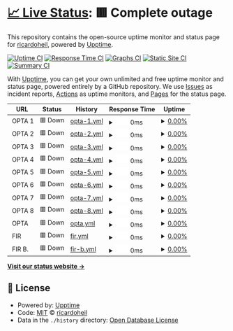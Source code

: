 # [📈 Live Status](https://ricardoheil.github.io/test-uptime): <!--live status--> **🟥 Complete outage**

This repository contains the open-source uptime monitor and status page for [ricardoheil](https://ricardoheil.github.io/test-uptime), powered by [Upptime](https://github.com/upptime/upptime).

[![Uptime CI](https://github.com/ricardoheil/test-uptime/workflows/Uptime%20CI/badge.svg)](https://github.com/ricardoheil/test-uptime/actions?query=workflow%3A%22Uptime+CI%22)
[![Response Time CI](https://github.com/ricardoheil/test-uptime/workflows/Response%20Time%20CI/badge.svg)](https://github.com/ricardoheil/test-uptime/actions?query=workflow%3A%22Response+Time+CI%22)
[![Graphs CI](https://github.com/ricardoheil/test-uptime/workflows/Graphs%20CI/badge.svg)](https://github.com/ricardoheil/test-uptime/actions?query=workflow%3A%22Graphs+CI%22)
[![Static Site CI](https://github.com/ricardoheil/test-uptime/workflows/Static%20Site%20CI/badge.svg)](https://github.com/ricardoheil/test-uptime/actions?query=workflow%3A%22Static+Site+CI%22)
[![Summary CI](https://github.com/ricardoheil/test-uptime/workflows/Summary%20CI/badge.svg)](https://github.com/ricardoheil/test-uptime/actions?query=workflow%3A%22Summary+CI%22)

With [Upptime](https://upptime.js.org), you can get your own unlimited and free uptime monitor and status page, powered entirely by a GitHub repository. We use [Issues](https://github.com/ricardoheil/test-uptime/issues) as incident reports, [Actions](https://github.com/ricardoheil/test-uptime/actions) as uptime monitors, and [Pages](https://ricardoheil.github.io/test-uptime) for the status page.

<!--start: status pages-->
<!-- This summary is generated by Upptime (https://github.com/upptime/upptime) -->
<!-- Do not edit this manually, your changes will be overwritten -->
<!-- prettier-ignore -->
| URL | Status | History | Response Time | Uptime |
| --- | ------ | ------- | ------------- | ------ |
| <img alt="" src="https://icons.duckduckgo.com/ip3/null.ico" height="13"> OPTA 1 | 🟥 Down | [opta-1.yml](https://github.com/ricardoheil/test-uptime/commits/HEAD/history/opta-1.yml) | <details><summary><img alt="Response time graph" src="./graphs/opta-1/response-time-week.png" height="20"> 0ms</summary><br><a href="https://ricardoheil.github.io/test-uptime/history/opta-1"><img alt="Response time 371" src="https://img.shields.io/endpoint?url=https%3A%2F%2Fraw.githubusercontent.com%2Fricardoheil%2Ftest-uptime%2FHEAD%2Fapi%2Fopta-1%2Fresponse-time.json"></a><br><a href="https://ricardoheil.github.io/test-uptime/history/opta-1"><img alt="24-hour response time 0" src="https://img.shields.io/endpoint?url=https%3A%2F%2Fraw.githubusercontent.com%2Fricardoheil%2Ftest-uptime%2FHEAD%2Fapi%2Fopta-1%2Fresponse-time-day.json"></a><br><a href="https://ricardoheil.github.io/test-uptime/history/opta-1"><img alt="7-day response time 0" src="https://img.shields.io/endpoint?url=https%3A%2F%2Fraw.githubusercontent.com%2Fricardoheil%2Ftest-uptime%2FHEAD%2Fapi%2Fopta-1%2Fresponse-time-week.json"></a><br><a href="https://ricardoheil.github.io/test-uptime/history/opta-1"><img alt="30-day response time 0" src="https://img.shields.io/endpoint?url=https%3A%2F%2Fraw.githubusercontent.com%2Fricardoheil%2Ftest-uptime%2FHEAD%2Fapi%2Fopta-1%2Fresponse-time-month.json"></a><br><a href="https://ricardoheil.github.io/test-uptime/history/opta-1"><img alt="1-year response time 404" src="https://img.shields.io/endpoint?url=https%3A%2F%2Fraw.githubusercontent.com%2Fricardoheil%2Ftest-uptime%2FHEAD%2Fapi%2Fopta-1%2Fresponse-time-year.json"></a></details> | <details><summary><a href="https://ricardoheil.github.io/test-uptime/history/opta-1">0.00%</a></summary><a href="https://ricardoheil.github.io/test-uptime/history/opta-1"><img alt="All-time uptime 0.00%" src="https://img.shields.io/endpoint?url=https%3A%2F%2Fraw.githubusercontent.com%2Fricardoheil%2Ftest-uptime%2FHEAD%2Fapi%2Fopta-1%2Fuptime.json"></a><br><a href="https://ricardoheil.github.io/test-uptime/history/opta-1"><img alt="24-hour uptime 0.00%" src="https://img.shields.io/endpoint?url=https%3A%2F%2Fraw.githubusercontent.com%2Fricardoheil%2Ftest-uptime%2FHEAD%2Fapi%2Fopta-1%2Fuptime-day.json"></a><br><a href="https://ricardoheil.github.io/test-uptime/history/opta-1"><img alt="7-day uptime 0.00%" src="https://img.shields.io/endpoint?url=https%3A%2F%2Fraw.githubusercontent.com%2Fricardoheil%2Ftest-uptime%2FHEAD%2Fapi%2Fopta-1%2Fuptime-week.json"></a><br><a href="https://ricardoheil.github.io/test-uptime/history/opta-1"><img alt="30-day uptime 1.38%" src="https://img.shields.io/endpoint?url=https%3A%2F%2Fraw.githubusercontent.com%2Fricardoheil%2Ftest-uptime%2FHEAD%2Fapi%2Fopta-1%2Fuptime-month.json"></a><br><a href="https://ricardoheil.github.io/test-uptime/history/opta-1"><img alt="1-year uptime 0.00%" src="https://img.shields.io/endpoint?url=https%3A%2F%2Fraw.githubusercontent.com%2Fricardoheil%2Ftest-uptime%2FHEAD%2Fapi%2Fopta-1%2Fuptime-year.json"></a></details>
| <img alt="" src="https://icons.duckduckgo.com/ip3/null.ico" height="13"> OPTA 2 | 🟥 Down | [opta-2.yml](https://github.com/ricardoheil/test-uptime/commits/HEAD/history/opta-2.yml) | <details><summary><img alt="Response time graph" src="./graphs/opta-2/response-time-week.png" height="20"> 0ms</summary><br><a href="https://ricardoheil.github.io/test-uptime/history/opta-2"><img alt="Response time 228" src="https://img.shields.io/endpoint?url=https%3A%2F%2Fraw.githubusercontent.com%2Fricardoheil%2Ftest-uptime%2FHEAD%2Fapi%2Fopta-2%2Fresponse-time.json"></a><br><a href="https://ricardoheil.github.io/test-uptime/history/opta-2"><img alt="24-hour response time 0" src="https://img.shields.io/endpoint?url=https%3A%2F%2Fraw.githubusercontent.com%2Fricardoheil%2Ftest-uptime%2FHEAD%2Fapi%2Fopta-2%2Fresponse-time-day.json"></a><br><a href="https://ricardoheil.github.io/test-uptime/history/opta-2"><img alt="7-day response time 0" src="https://img.shields.io/endpoint?url=https%3A%2F%2Fraw.githubusercontent.com%2Fricardoheil%2Ftest-uptime%2FHEAD%2Fapi%2Fopta-2%2Fresponse-time-week.json"></a><br><a href="https://ricardoheil.github.io/test-uptime/history/opta-2"><img alt="30-day response time 0" src="https://img.shields.io/endpoint?url=https%3A%2F%2Fraw.githubusercontent.com%2Fricardoheil%2Ftest-uptime%2FHEAD%2Fapi%2Fopta-2%2Fresponse-time-month.json"></a><br><a href="https://ricardoheil.github.io/test-uptime/history/opta-2"><img alt="1-year response time 261" src="https://img.shields.io/endpoint?url=https%3A%2F%2Fraw.githubusercontent.com%2Fricardoheil%2Ftest-uptime%2FHEAD%2Fapi%2Fopta-2%2Fresponse-time-year.json"></a></details> | <details><summary><a href="https://ricardoheil.github.io/test-uptime/history/opta-2">0.00%</a></summary><a href="https://ricardoheil.github.io/test-uptime/history/opta-2"><img alt="All-time uptime 0.00%" src="https://img.shields.io/endpoint?url=https%3A%2F%2Fraw.githubusercontent.com%2Fricardoheil%2Ftest-uptime%2FHEAD%2Fapi%2Fopta-2%2Fuptime.json"></a><br><a href="https://ricardoheil.github.io/test-uptime/history/opta-2"><img alt="24-hour uptime 0.00%" src="https://img.shields.io/endpoint?url=https%3A%2F%2Fraw.githubusercontent.com%2Fricardoheil%2Ftest-uptime%2FHEAD%2Fapi%2Fopta-2%2Fuptime-day.json"></a><br><a href="https://ricardoheil.github.io/test-uptime/history/opta-2"><img alt="7-day uptime 0.00%" src="https://img.shields.io/endpoint?url=https%3A%2F%2Fraw.githubusercontent.com%2Fricardoheil%2Ftest-uptime%2FHEAD%2Fapi%2Fopta-2%2Fuptime-week.json"></a><br><a href="https://ricardoheil.github.io/test-uptime/history/opta-2"><img alt="30-day uptime 1.38%" src="https://img.shields.io/endpoint?url=https%3A%2F%2Fraw.githubusercontent.com%2Fricardoheil%2Ftest-uptime%2FHEAD%2Fapi%2Fopta-2%2Fuptime-month.json"></a><br><a href="https://ricardoheil.github.io/test-uptime/history/opta-2"><img alt="1-year uptime 0.00%" src="https://img.shields.io/endpoint?url=https%3A%2F%2Fraw.githubusercontent.com%2Fricardoheil%2Ftest-uptime%2FHEAD%2Fapi%2Fopta-2%2Fuptime-year.json"></a></details>
| <img alt="" src="https://icons.duckduckgo.com/ip3/null.ico" height="13"> OPTA 3 | 🟥 Down | [opta-3.yml](https://github.com/ricardoheil/test-uptime/commits/HEAD/history/opta-3.yml) | <details><summary><img alt="Response time graph" src="./graphs/opta-3/response-time-week.png" height="20"> 0ms</summary><br><a href="https://ricardoheil.github.io/test-uptime/history/opta-3"><img alt="Response time 73" src="https://img.shields.io/endpoint?url=https%3A%2F%2Fraw.githubusercontent.com%2Fricardoheil%2Ftest-uptime%2FHEAD%2Fapi%2Fopta-3%2Fresponse-time.json"></a><br><a href="https://ricardoheil.github.io/test-uptime/history/opta-3"><img alt="24-hour response time 0" src="https://img.shields.io/endpoint?url=https%3A%2F%2Fraw.githubusercontent.com%2Fricardoheil%2Ftest-uptime%2FHEAD%2Fapi%2Fopta-3%2Fresponse-time-day.json"></a><br><a href="https://ricardoheil.github.io/test-uptime/history/opta-3"><img alt="7-day response time 0" src="https://img.shields.io/endpoint?url=https%3A%2F%2Fraw.githubusercontent.com%2Fricardoheil%2Ftest-uptime%2FHEAD%2Fapi%2Fopta-3%2Fresponse-time-week.json"></a><br><a href="https://ricardoheil.github.io/test-uptime/history/opta-3"><img alt="30-day response time 0" src="https://img.shields.io/endpoint?url=https%3A%2F%2Fraw.githubusercontent.com%2Fricardoheil%2Ftest-uptime%2FHEAD%2Fapi%2Fopta-3%2Fresponse-time-month.json"></a><br><a href="https://ricardoheil.github.io/test-uptime/history/opta-3"><img alt="1-year response time 67" src="https://img.shields.io/endpoint?url=https%3A%2F%2Fraw.githubusercontent.com%2Fricardoheil%2Ftest-uptime%2FHEAD%2Fapi%2Fopta-3%2Fresponse-time-year.json"></a></details> | <details><summary><a href="https://ricardoheil.github.io/test-uptime/history/opta-3">0.00%</a></summary><a href="https://ricardoheil.github.io/test-uptime/history/opta-3"><img alt="All-time uptime 0.00%" src="https://img.shields.io/endpoint?url=https%3A%2F%2Fraw.githubusercontent.com%2Fricardoheil%2Ftest-uptime%2FHEAD%2Fapi%2Fopta-3%2Fuptime.json"></a><br><a href="https://ricardoheil.github.io/test-uptime/history/opta-3"><img alt="24-hour uptime 0.00%" src="https://img.shields.io/endpoint?url=https%3A%2F%2Fraw.githubusercontent.com%2Fricardoheil%2Ftest-uptime%2FHEAD%2Fapi%2Fopta-3%2Fuptime-day.json"></a><br><a href="https://ricardoheil.github.io/test-uptime/history/opta-3"><img alt="7-day uptime 0.00%" src="https://img.shields.io/endpoint?url=https%3A%2F%2Fraw.githubusercontent.com%2Fricardoheil%2Ftest-uptime%2FHEAD%2Fapi%2Fopta-3%2Fuptime-week.json"></a><br><a href="https://ricardoheil.github.io/test-uptime/history/opta-3"><img alt="30-day uptime 1.38%" src="https://img.shields.io/endpoint?url=https%3A%2F%2Fraw.githubusercontent.com%2Fricardoheil%2Ftest-uptime%2FHEAD%2Fapi%2Fopta-3%2Fuptime-month.json"></a><br><a href="https://ricardoheil.github.io/test-uptime/history/opta-3"><img alt="1-year uptime 0.00%" src="https://img.shields.io/endpoint?url=https%3A%2F%2Fraw.githubusercontent.com%2Fricardoheil%2Ftest-uptime%2FHEAD%2Fapi%2Fopta-3%2Fuptime-year.json"></a></details>
| <img alt="" src="https://icons.duckduckgo.com/ip3/null.ico" height="13"> OPTA 4 | 🟥 Down | [opta-4.yml](https://github.com/ricardoheil/test-uptime/commits/HEAD/history/opta-4.yml) | <details><summary><img alt="Response time graph" src="./graphs/opta-4/response-time-week.png" height="20"> 0ms</summary><br><a href="https://ricardoheil.github.io/test-uptime/history/opta-4"><img alt="Response time 68" src="https://img.shields.io/endpoint?url=https%3A%2F%2Fraw.githubusercontent.com%2Fricardoheil%2Ftest-uptime%2FHEAD%2Fapi%2Fopta-4%2Fresponse-time.json"></a><br><a href="https://ricardoheil.github.io/test-uptime/history/opta-4"><img alt="24-hour response time 0" src="https://img.shields.io/endpoint?url=https%3A%2F%2Fraw.githubusercontent.com%2Fricardoheil%2Ftest-uptime%2FHEAD%2Fapi%2Fopta-4%2Fresponse-time-day.json"></a><br><a href="https://ricardoheil.github.io/test-uptime/history/opta-4"><img alt="7-day response time 0" src="https://img.shields.io/endpoint?url=https%3A%2F%2Fraw.githubusercontent.com%2Fricardoheil%2Ftest-uptime%2FHEAD%2Fapi%2Fopta-4%2Fresponse-time-week.json"></a><br><a href="https://ricardoheil.github.io/test-uptime/history/opta-4"><img alt="30-day response time 0" src="https://img.shields.io/endpoint?url=https%3A%2F%2Fraw.githubusercontent.com%2Fricardoheil%2Ftest-uptime%2FHEAD%2Fapi%2Fopta-4%2Fresponse-time-month.json"></a><br><a href="https://ricardoheil.github.io/test-uptime/history/opta-4"><img alt="1-year response time 66" src="https://img.shields.io/endpoint?url=https%3A%2F%2Fraw.githubusercontent.com%2Fricardoheil%2Ftest-uptime%2FHEAD%2Fapi%2Fopta-4%2Fresponse-time-year.json"></a></details> | <details><summary><a href="https://ricardoheil.github.io/test-uptime/history/opta-4">0.00%</a></summary><a href="https://ricardoheil.github.io/test-uptime/history/opta-4"><img alt="All-time uptime 0.00%" src="https://img.shields.io/endpoint?url=https%3A%2F%2Fraw.githubusercontent.com%2Fricardoheil%2Ftest-uptime%2FHEAD%2Fapi%2Fopta-4%2Fuptime.json"></a><br><a href="https://ricardoheil.github.io/test-uptime/history/opta-4"><img alt="24-hour uptime 0.00%" src="https://img.shields.io/endpoint?url=https%3A%2F%2Fraw.githubusercontent.com%2Fricardoheil%2Ftest-uptime%2FHEAD%2Fapi%2Fopta-4%2Fuptime-day.json"></a><br><a href="https://ricardoheil.github.io/test-uptime/history/opta-4"><img alt="7-day uptime 0.00%" src="https://img.shields.io/endpoint?url=https%3A%2F%2Fraw.githubusercontent.com%2Fricardoheil%2Ftest-uptime%2FHEAD%2Fapi%2Fopta-4%2Fuptime-week.json"></a><br><a href="https://ricardoheil.github.io/test-uptime/history/opta-4"><img alt="30-day uptime 1.38%" src="https://img.shields.io/endpoint?url=https%3A%2F%2Fraw.githubusercontent.com%2Fricardoheil%2Ftest-uptime%2FHEAD%2Fapi%2Fopta-4%2Fuptime-month.json"></a><br><a href="https://ricardoheil.github.io/test-uptime/history/opta-4"><img alt="1-year uptime 0.00%" src="https://img.shields.io/endpoint?url=https%3A%2F%2Fraw.githubusercontent.com%2Fricardoheil%2Ftest-uptime%2FHEAD%2Fapi%2Fopta-4%2Fuptime-year.json"></a></details>
| <img alt="" src="https://icons.duckduckgo.com/ip3/null.ico" height="13"> OPTA 5 | 🟥 Down | [opta-5.yml](https://github.com/ricardoheil/test-uptime/commits/HEAD/history/opta-5.yml) | <details><summary><img alt="Response time graph" src="./graphs/opta-5/response-time-week.png" height="20"> 0ms</summary><br><a href="https://ricardoheil.github.io/test-uptime/history/opta-5"><img alt="Response time 64" src="https://img.shields.io/endpoint?url=https%3A%2F%2Fraw.githubusercontent.com%2Fricardoheil%2Ftest-uptime%2FHEAD%2Fapi%2Fopta-5%2Fresponse-time.json"></a><br><a href="https://ricardoheil.github.io/test-uptime/history/opta-5"><img alt="24-hour response time 0" src="https://img.shields.io/endpoint?url=https%3A%2F%2Fraw.githubusercontent.com%2Fricardoheil%2Ftest-uptime%2FHEAD%2Fapi%2Fopta-5%2Fresponse-time-day.json"></a><br><a href="https://ricardoheil.github.io/test-uptime/history/opta-5"><img alt="7-day response time 0" src="https://img.shields.io/endpoint?url=https%3A%2F%2Fraw.githubusercontent.com%2Fricardoheil%2Ftest-uptime%2FHEAD%2Fapi%2Fopta-5%2Fresponse-time-week.json"></a><br><a href="https://ricardoheil.github.io/test-uptime/history/opta-5"><img alt="30-day response time 0" src="https://img.shields.io/endpoint?url=https%3A%2F%2Fraw.githubusercontent.com%2Fricardoheil%2Ftest-uptime%2FHEAD%2Fapi%2Fopta-5%2Fresponse-time-month.json"></a><br><a href="https://ricardoheil.github.io/test-uptime/history/opta-5"><img alt="1-year response time 62" src="https://img.shields.io/endpoint?url=https%3A%2F%2Fraw.githubusercontent.com%2Fricardoheil%2Ftest-uptime%2FHEAD%2Fapi%2Fopta-5%2Fresponse-time-year.json"></a></details> | <details><summary><a href="https://ricardoheil.github.io/test-uptime/history/opta-5">0.00%</a></summary><a href="https://ricardoheil.github.io/test-uptime/history/opta-5"><img alt="All-time uptime 0.00%" src="https://img.shields.io/endpoint?url=https%3A%2F%2Fraw.githubusercontent.com%2Fricardoheil%2Ftest-uptime%2FHEAD%2Fapi%2Fopta-5%2Fuptime.json"></a><br><a href="https://ricardoheil.github.io/test-uptime/history/opta-5"><img alt="24-hour uptime 0.00%" src="https://img.shields.io/endpoint?url=https%3A%2F%2Fraw.githubusercontent.com%2Fricardoheil%2Ftest-uptime%2FHEAD%2Fapi%2Fopta-5%2Fuptime-day.json"></a><br><a href="https://ricardoheil.github.io/test-uptime/history/opta-5"><img alt="7-day uptime 0.00%" src="https://img.shields.io/endpoint?url=https%3A%2F%2Fraw.githubusercontent.com%2Fricardoheil%2Ftest-uptime%2FHEAD%2Fapi%2Fopta-5%2Fuptime-week.json"></a><br><a href="https://ricardoheil.github.io/test-uptime/history/opta-5"><img alt="30-day uptime 1.38%" src="https://img.shields.io/endpoint?url=https%3A%2F%2Fraw.githubusercontent.com%2Fricardoheil%2Ftest-uptime%2FHEAD%2Fapi%2Fopta-5%2Fuptime-month.json"></a><br><a href="https://ricardoheil.github.io/test-uptime/history/opta-5"><img alt="1-year uptime 0.00%" src="https://img.shields.io/endpoint?url=https%3A%2F%2Fraw.githubusercontent.com%2Fricardoheil%2Ftest-uptime%2FHEAD%2Fapi%2Fopta-5%2Fuptime-year.json"></a></details>
| <img alt="" src="https://icons.duckduckgo.com/ip3/null.ico" height="13"> OPTA 6 | 🟥 Down | [opta-6.yml](https://github.com/ricardoheil/test-uptime/commits/HEAD/history/opta-6.yml) | <details><summary><img alt="Response time graph" src="./graphs/opta-6/response-time-week.png" height="20"> 0ms</summary><br><a href="https://ricardoheil.github.io/test-uptime/history/opta-6"><img alt="Response time 61" src="https://img.shields.io/endpoint?url=https%3A%2F%2Fraw.githubusercontent.com%2Fricardoheil%2Ftest-uptime%2FHEAD%2Fapi%2Fopta-6%2Fresponse-time.json"></a><br><a href="https://ricardoheil.github.io/test-uptime/history/opta-6"><img alt="24-hour response time 0" src="https://img.shields.io/endpoint?url=https%3A%2F%2Fraw.githubusercontent.com%2Fricardoheil%2Ftest-uptime%2FHEAD%2Fapi%2Fopta-6%2Fresponse-time-day.json"></a><br><a href="https://ricardoheil.github.io/test-uptime/history/opta-6"><img alt="7-day response time 0" src="https://img.shields.io/endpoint?url=https%3A%2F%2Fraw.githubusercontent.com%2Fricardoheil%2Ftest-uptime%2FHEAD%2Fapi%2Fopta-6%2Fresponse-time-week.json"></a><br><a href="https://ricardoheil.github.io/test-uptime/history/opta-6"><img alt="30-day response time 0" src="https://img.shields.io/endpoint?url=https%3A%2F%2Fraw.githubusercontent.com%2Fricardoheil%2Ftest-uptime%2FHEAD%2Fapi%2Fopta-6%2Fresponse-time-month.json"></a><br><a href="https://ricardoheil.github.io/test-uptime/history/opta-6"><img alt="1-year response time 60" src="https://img.shields.io/endpoint?url=https%3A%2F%2Fraw.githubusercontent.com%2Fricardoheil%2Ftest-uptime%2FHEAD%2Fapi%2Fopta-6%2Fresponse-time-year.json"></a></details> | <details><summary><a href="https://ricardoheil.github.io/test-uptime/history/opta-6">0.00%</a></summary><a href="https://ricardoheil.github.io/test-uptime/history/opta-6"><img alt="All-time uptime 0.00%" src="https://img.shields.io/endpoint?url=https%3A%2F%2Fraw.githubusercontent.com%2Fricardoheil%2Ftest-uptime%2FHEAD%2Fapi%2Fopta-6%2Fuptime.json"></a><br><a href="https://ricardoheil.github.io/test-uptime/history/opta-6"><img alt="24-hour uptime 0.00%" src="https://img.shields.io/endpoint?url=https%3A%2F%2Fraw.githubusercontent.com%2Fricardoheil%2Ftest-uptime%2FHEAD%2Fapi%2Fopta-6%2Fuptime-day.json"></a><br><a href="https://ricardoheil.github.io/test-uptime/history/opta-6"><img alt="7-day uptime 0.00%" src="https://img.shields.io/endpoint?url=https%3A%2F%2Fraw.githubusercontent.com%2Fricardoheil%2Ftest-uptime%2FHEAD%2Fapi%2Fopta-6%2Fuptime-week.json"></a><br><a href="https://ricardoheil.github.io/test-uptime/history/opta-6"><img alt="30-day uptime 1.38%" src="https://img.shields.io/endpoint?url=https%3A%2F%2Fraw.githubusercontent.com%2Fricardoheil%2Ftest-uptime%2FHEAD%2Fapi%2Fopta-6%2Fuptime-month.json"></a><br><a href="https://ricardoheil.github.io/test-uptime/history/opta-6"><img alt="1-year uptime 0.00%" src="https://img.shields.io/endpoint?url=https%3A%2F%2Fraw.githubusercontent.com%2Fricardoheil%2Ftest-uptime%2FHEAD%2Fapi%2Fopta-6%2Fuptime-year.json"></a></details>
| <img alt="" src="https://icons.duckduckgo.com/ip3/null.ico" height="13"> OPTA 7 | 🟥 Down | [opta-7.yml](https://github.com/ricardoheil/test-uptime/commits/HEAD/history/opta-7.yml) | <details><summary><img alt="Response time graph" src="./graphs/opta-7/response-time-week.png" height="20"> 0ms</summary><br><a href="https://ricardoheil.github.io/test-uptime/history/opta-7"><img alt="Response time 60" src="https://img.shields.io/endpoint?url=https%3A%2F%2Fraw.githubusercontent.com%2Fricardoheil%2Ftest-uptime%2FHEAD%2Fapi%2Fopta-7%2Fresponse-time.json"></a><br><a href="https://ricardoheil.github.io/test-uptime/history/opta-7"><img alt="24-hour response time 0" src="https://img.shields.io/endpoint?url=https%3A%2F%2Fraw.githubusercontent.com%2Fricardoheil%2Ftest-uptime%2FHEAD%2Fapi%2Fopta-7%2Fresponse-time-day.json"></a><br><a href="https://ricardoheil.github.io/test-uptime/history/opta-7"><img alt="7-day response time 0" src="https://img.shields.io/endpoint?url=https%3A%2F%2Fraw.githubusercontent.com%2Fricardoheil%2Ftest-uptime%2FHEAD%2Fapi%2Fopta-7%2Fresponse-time-week.json"></a><br><a href="https://ricardoheil.github.io/test-uptime/history/opta-7"><img alt="30-day response time 0" src="https://img.shields.io/endpoint?url=https%3A%2F%2Fraw.githubusercontent.com%2Fricardoheil%2Ftest-uptime%2FHEAD%2Fapi%2Fopta-7%2Fresponse-time-month.json"></a><br><a href="https://ricardoheil.github.io/test-uptime/history/opta-7"><img alt="1-year response time 60" src="https://img.shields.io/endpoint?url=https%3A%2F%2Fraw.githubusercontent.com%2Fricardoheil%2Ftest-uptime%2FHEAD%2Fapi%2Fopta-7%2Fresponse-time-year.json"></a></details> | <details><summary><a href="https://ricardoheil.github.io/test-uptime/history/opta-7">0.00%</a></summary><a href="https://ricardoheil.github.io/test-uptime/history/opta-7"><img alt="All-time uptime 0.00%" src="https://img.shields.io/endpoint?url=https%3A%2F%2Fraw.githubusercontent.com%2Fricardoheil%2Ftest-uptime%2FHEAD%2Fapi%2Fopta-7%2Fuptime.json"></a><br><a href="https://ricardoheil.github.io/test-uptime/history/opta-7"><img alt="24-hour uptime 0.00%" src="https://img.shields.io/endpoint?url=https%3A%2F%2Fraw.githubusercontent.com%2Fricardoheil%2Ftest-uptime%2FHEAD%2Fapi%2Fopta-7%2Fuptime-day.json"></a><br><a href="https://ricardoheil.github.io/test-uptime/history/opta-7"><img alt="7-day uptime 0.00%" src="https://img.shields.io/endpoint?url=https%3A%2F%2Fraw.githubusercontent.com%2Fricardoheil%2Ftest-uptime%2FHEAD%2Fapi%2Fopta-7%2Fuptime-week.json"></a><br><a href="https://ricardoheil.github.io/test-uptime/history/opta-7"><img alt="30-day uptime 1.38%" src="https://img.shields.io/endpoint?url=https%3A%2F%2Fraw.githubusercontent.com%2Fricardoheil%2Ftest-uptime%2FHEAD%2Fapi%2Fopta-7%2Fuptime-month.json"></a><br><a href="https://ricardoheil.github.io/test-uptime/history/opta-7"><img alt="1-year uptime 0.00%" src="https://img.shields.io/endpoint?url=https%3A%2F%2Fraw.githubusercontent.com%2Fricardoheil%2Ftest-uptime%2FHEAD%2Fapi%2Fopta-7%2Fuptime-year.json"></a></details>
| <img alt="" src="https://icons.duckduckgo.com/ip3/null.ico" height="13"> OPTA 8 | 🟥 Down | [opta-8.yml](https://github.com/ricardoheil/test-uptime/commits/HEAD/history/opta-8.yml) | <details><summary><img alt="Response time graph" src="./graphs/opta-8/response-time-week.png" height="20"> 0ms</summary><br><a href="https://ricardoheil.github.io/test-uptime/history/opta-8"><img alt="Response time 62" src="https://img.shields.io/endpoint?url=https%3A%2F%2Fraw.githubusercontent.com%2Fricardoheil%2Ftest-uptime%2FHEAD%2Fapi%2Fopta-8%2Fresponse-time.json"></a><br><a href="https://ricardoheil.github.io/test-uptime/history/opta-8"><img alt="24-hour response time 0" src="https://img.shields.io/endpoint?url=https%3A%2F%2Fraw.githubusercontent.com%2Fricardoheil%2Ftest-uptime%2FHEAD%2Fapi%2Fopta-8%2Fresponse-time-day.json"></a><br><a href="https://ricardoheil.github.io/test-uptime/history/opta-8"><img alt="7-day response time 0" src="https://img.shields.io/endpoint?url=https%3A%2F%2Fraw.githubusercontent.com%2Fricardoheil%2Ftest-uptime%2FHEAD%2Fapi%2Fopta-8%2Fresponse-time-week.json"></a><br><a href="https://ricardoheil.github.io/test-uptime/history/opta-8"><img alt="30-day response time 0" src="https://img.shields.io/endpoint?url=https%3A%2F%2Fraw.githubusercontent.com%2Fricardoheil%2Ftest-uptime%2FHEAD%2Fapi%2Fopta-8%2Fresponse-time-month.json"></a><br><a href="https://ricardoheil.github.io/test-uptime/history/opta-8"><img alt="1-year response time 61" src="https://img.shields.io/endpoint?url=https%3A%2F%2Fraw.githubusercontent.com%2Fricardoheil%2Ftest-uptime%2FHEAD%2Fapi%2Fopta-8%2Fresponse-time-year.json"></a></details> | <details><summary><a href="https://ricardoheil.github.io/test-uptime/history/opta-8">0.00%</a></summary><a href="https://ricardoheil.github.io/test-uptime/history/opta-8"><img alt="All-time uptime 0.00%" src="https://img.shields.io/endpoint?url=https%3A%2F%2Fraw.githubusercontent.com%2Fricardoheil%2Ftest-uptime%2FHEAD%2Fapi%2Fopta-8%2Fuptime.json"></a><br><a href="https://ricardoheil.github.io/test-uptime/history/opta-8"><img alt="24-hour uptime 0.00%" src="https://img.shields.io/endpoint?url=https%3A%2F%2Fraw.githubusercontent.com%2Fricardoheil%2Ftest-uptime%2FHEAD%2Fapi%2Fopta-8%2Fuptime-day.json"></a><br><a href="https://ricardoheil.github.io/test-uptime/history/opta-8"><img alt="7-day uptime 0.00%" src="https://img.shields.io/endpoint?url=https%3A%2F%2Fraw.githubusercontent.com%2Fricardoheil%2Ftest-uptime%2FHEAD%2Fapi%2Fopta-8%2Fuptime-week.json"></a><br><a href="https://ricardoheil.github.io/test-uptime/history/opta-8"><img alt="30-day uptime 1.38%" src="https://img.shields.io/endpoint?url=https%3A%2F%2Fraw.githubusercontent.com%2Fricardoheil%2Ftest-uptime%2FHEAD%2Fapi%2Fopta-8%2Fuptime-month.json"></a><br><a href="https://ricardoheil.github.io/test-uptime/history/opta-8"><img alt="1-year uptime 0.00%" src="https://img.shields.io/endpoint?url=https%3A%2F%2Fraw.githubusercontent.com%2Fricardoheil%2Ftest-uptime%2FHEAD%2Fapi%2Fopta-8%2Fuptime-year.json"></a></details>
| <img alt="" src="https://icons.duckduckgo.com/ip3/null.ico" height="13"> OPTA | 🟥 Down | [opta.yml](https://github.com/ricardoheil/test-uptime/commits/HEAD/history/opta.yml) | <details><summary><img alt="Response time graph" src="./graphs/opta/response-time-week.png" height="20"> 0ms</summary><br><a href="https://ricardoheil.github.io/test-uptime/history/opta"><img alt="Response time 49" src="https://img.shields.io/endpoint?url=https%3A%2F%2Fraw.githubusercontent.com%2Fricardoheil%2Ftest-uptime%2FHEAD%2Fapi%2Fopta%2Fresponse-time.json"></a><br><a href="https://ricardoheil.github.io/test-uptime/history/opta"><img alt="24-hour response time 0" src="https://img.shields.io/endpoint?url=https%3A%2F%2Fraw.githubusercontent.com%2Fricardoheil%2Ftest-uptime%2FHEAD%2Fapi%2Fopta%2Fresponse-time-day.json"></a><br><a href="https://ricardoheil.github.io/test-uptime/history/opta"><img alt="7-day response time 0" src="https://img.shields.io/endpoint?url=https%3A%2F%2Fraw.githubusercontent.com%2Fricardoheil%2Ftest-uptime%2FHEAD%2Fapi%2Fopta%2Fresponse-time-week.json"></a><br><a href="https://ricardoheil.github.io/test-uptime/history/opta"><img alt="30-day response time 0" src="https://img.shields.io/endpoint?url=https%3A%2F%2Fraw.githubusercontent.com%2Fricardoheil%2Ftest-uptime%2FHEAD%2Fapi%2Fopta%2Fresponse-time-month.json"></a><br><a href="https://ricardoheil.github.io/test-uptime/history/opta"><img alt="1-year response time 47" src="https://img.shields.io/endpoint?url=https%3A%2F%2Fraw.githubusercontent.com%2Fricardoheil%2Ftest-uptime%2FHEAD%2Fapi%2Fopta%2Fresponse-time-year.json"></a></details> | <details><summary><a href="https://ricardoheil.github.io/test-uptime/history/opta">0.00%</a></summary><a href="https://ricardoheil.github.io/test-uptime/history/opta"><img alt="All-time uptime 26.83%" src="https://img.shields.io/endpoint?url=https%3A%2F%2Fraw.githubusercontent.com%2Fricardoheil%2Ftest-uptime%2FHEAD%2Fapi%2Fopta%2Fuptime.json"></a><br><a href="https://ricardoheil.github.io/test-uptime/history/opta"><img alt="24-hour uptime 0.00%" src="https://img.shields.io/endpoint?url=https%3A%2F%2Fraw.githubusercontent.com%2Fricardoheil%2Ftest-uptime%2FHEAD%2Fapi%2Fopta%2Fuptime-day.json"></a><br><a href="https://ricardoheil.github.io/test-uptime/history/opta"><img alt="7-day uptime 0.00%" src="https://img.shields.io/endpoint?url=https%3A%2F%2Fraw.githubusercontent.com%2Fricardoheil%2Ftest-uptime%2FHEAD%2Fapi%2Fopta%2Fuptime-week.json"></a><br><a href="https://ricardoheil.github.io/test-uptime/history/opta"><img alt="30-day uptime 1.38%" src="https://img.shields.io/endpoint?url=https%3A%2F%2Fraw.githubusercontent.com%2Fricardoheil%2Ftest-uptime%2FHEAD%2Fapi%2Fopta%2Fuptime-month.json"></a><br><a href="https://ricardoheil.github.io/test-uptime/history/opta"><img alt="1-year uptime 0.49%" src="https://img.shields.io/endpoint?url=https%3A%2F%2Fraw.githubusercontent.com%2Fricardoheil%2Ftest-uptime%2FHEAD%2Fapi%2Fopta%2Fuptime-year.json"></a></details>
| <img alt="" src="https://icons.duckduckgo.com/ip3/null.ico" height="13"> FIR | 🟥 Down | [fir.yml](https://github.com/ricardoheil/test-uptime/commits/HEAD/history/fir.yml) | <details><summary><img alt="Response time graph" src="./graphs/fir/response-time-week.png" height="20"> 0ms</summary><br><a href="https://ricardoheil.github.io/test-uptime/history/fir"><img alt="Response time 289" src="https://img.shields.io/endpoint?url=https%3A%2F%2Fraw.githubusercontent.com%2Fricardoheil%2Ftest-uptime%2FHEAD%2Fapi%2Ffir%2Fresponse-time.json"></a><br><a href="https://ricardoheil.github.io/test-uptime/history/fir"><img alt="24-hour response time 0" src="https://img.shields.io/endpoint?url=https%3A%2F%2Fraw.githubusercontent.com%2Fricardoheil%2Ftest-uptime%2FHEAD%2Fapi%2Ffir%2Fresponse-time-day.json"></a><br><a href="https://ricardoheil.github.io/test-uptime/history/fir"><img alt="7-day response time 0" src="https://img.shields.io/endpoint?url=https%3A%2F%2Fraw.githubusercontent.com%2Fricardoheil%2Ftest-uptime%2FHEAD%2Fapi%2Ffir%2Fresponse-time-week.json"></a><br><a href="https://ricardoheil.github.io/test-uptime/history/fir"><img alt="30-day response time 0" src="https://img.shields.io/endpoint?url=https%3A%2F%2Fraw.githubusercontent.com%2Fricardoheil%2Ftest-uptime%2FHEAD%2Fapi%2Ffir%2Fresponse-time-month.json"></a><br><a href="https://ricardoheil.github.io/test-uptime/history/fir"><img alt="1-year response time 300" src="https://img.shields.io/endpoint?url=https%3A%2F%2Fraw.githubusercontent.com%2Fricardoheil%2Ftest-uptime%2FHEAD%2Fapi%2Ffir%2Fresponse-time-year.json"></a></details> | <details><summary><a href="https://ricardoheil.github.io/test-uptime/history/fir">0.00%</a></summary><a href="https://ricardoheil.github.io/test-uptime/history/fir"><img alt="All-time uptime 93.10%" src="https://img.shields.io/endpoint?url=https%3A%2F%2Fraw.githubusercontent.com%2Fricardoheil%2Ftest-uptime%2FHEAD%2Fapi%2Ffir%2Fuptime.json"></a><br><a href="https://ricardoheil.github.io/test-uptime/history/fir"><img alt="24-hour uptime 0.00%" src="https://img.shields.io/endpoint?url=https%3A%2F%2Fraw.githubusercontent.com%2Fricardoheil%2Ftest-uptime%2FHEAD%2Fapi%2Ffir%2Fuptime-day.json"></a><br><a href="https://ricardoheil.github.io/test-uptime/history/fir"><img alt="7-day uptime 0.00%" src="https://img.shields.io/endpoint?url=https%3A%2F%2Fraw.githubusercontent.com%2Fricardoheil%2Ftest-uptime%2FHEAD%2Fapi%2Ffir%2Fuptime-week.json"></a><br><a href="https://ricardoheil.github.io/test-uptime/history/fir"><img alt="30-day uptime 1.38%" src="https://img.shields.io/endpoint?url=https%3A%2F%2Fraw.githubusercontent.com%2Fricardoheil%2Ftest-uptime%2FHEAD%2Fapi%2Ffir%2Fuptime-month.json"></a><br><a href="https://ricardoheil.github.io/test-uptime/history/fir"><img alt="1-year uptime 83.28%" src="https://img.shields.io/endpoint?url=https%3A%2F%2Fraw.githubusercontent.com%2Fricardoheil%2Ftest-uptime%2FHEAD%2Fapi%2Ffir%2Fuptime-year.json"></a></details>
| <img alt="" src="https://icons.duckduckgo.com/ip3/null.ico" height="13"> FIR B. | 🟥 Down | [fir-b.yml](https://github.com/ricardoheil/test-uptime/commits/HEAD/history/fir-b.yml) | <details><summary><img alt="Response time graph" src="./graphs/fir-b/response-time-week.png" height="20"> 0ms</summary><br><a href="https://ricardoheil.github.io/test-uptime/history/fir-b"><img alt="Response time 1689" src="https://img.shields.io/endpoint?url=https%3A%2F%2Fraw.githubusercontent.com%2Fricardoheil%2Ftest-uptime%2FHEAD%2Fapi%2Ffir-b%2Fresponse-time.json"></a><br><a href="https://ricardoheil.github.io/test-uptime/history/fir-b"><img alt="24-hour response time 0" src="https://img.shields.io/endpoint?url=https%3A%2F%2Fraw.githubusercontent.com%2Fricardoheil%2Ftest-uptime%2FHEAD%2Fapi%2Ffir-b%2Fresponse-time-day.json"></a><br><a href="https://ricardoheil.github.io/test-uptime/history/fir-b"><img alt="7-day response time 0" src="https://img.shields.io/endpoint?url=https%3A%2F%2Fraw.githubusercontent.com%2Fricardoheil%2Ftest-uptime%2FHEAD%2Fapi%2Ffir-b%2Fresponse-time-week.json"></a><br><a href="https://ricardoheil.github.io/test-uptime/history/fir-b"><img alt="30-day response time 0" src="https://img.shields.io/endpoint?url=https%3A%2F%2Fraw.githubusercontent.com%2Fricardoheil%2Ftest-uptime%2FHEAD%2Fapi%2Ffir-b%2Fresponse-time-month.json"></a><br><a href="https://ricardoheil.github.io/test-uptime/history/fir-b"><img alt="1-year response time 1568" src="https://img.shields.io/endpoint?url=https%3A%2F%2Fraw.githubusercontent.com%2Fricardoheil%2Ftest-uptime%2FHEAD%2Fapi%2Ffir-b%2Fresponse-time-year.json"></a></details> | <details><summary><a href="https://ricardoheil.github.io/test-uptime/history/fir-b">0.00%</a></summary><a href="https://ricardoheil.github.io/test-uptime/history/fir-b"><img alt="All-time uptime 92.90%" src="https://img.shields.io/endpoint?url=https%3A%2F%2Fraw.githubusercontent.com%2Fricardoheil%2Ftest-uptime%2FHEAD%2Fapi%2Ffir-b%2Fuptime.json"></a><br><a href="https://ricardoheil.github.io/test-uptime/history/fir-b"><img alt="24-hour uptime 0.00%" src="https://img.shields.io/endpoint?url=https%3A%2F%2Fraw.githubusercontent.com%2Fricardoheil%2Ftest-uptime%2FHEAD%2Fapi%2Ffir-b%2Fuptime-day.json"></a><br><a href="https://ricardoheil.github.io/test-uptime/history/fir-b"><img alt="7-day uptime 0.00%" src="https://img.shields.io/endpoint?url=https%3A%2F%2Fraw.githubusercontent.com%2Fricardoheil%2Ftest-uptime%2FHEAD%2Fapi%2Ffir-b%2Fuptime-week.json"></a><br><a href="https://ricardoheil.github.io/test-uptime/history/fir-b"><img alt="30-day uptime 1.38%" src="https://img.shields.io/endpoint?url=https%3A%2F%2Fraw.githubusercontent.com%2Fricardoheil%2Ftest-uptime%2FHEAD%2Fapi%2Ffir-b%2Fuptime-month.json"></a><br><a href="https://ricardoheil.github.io/test-uptime/history/fir-b"><img alt="1-year uptime 82.77%" src="https://img.shields.io/endpoint?url=https%3A%2F%2Fraw.githubusercontent.com%2Fricardoheil%2Ftest-uptime%2FHEAD%2Fapi%2Ffir-b%2Fuptime-year.json"></a></details>

<!--end: status pages-->

[**Visit our status website →**](https://ricardoheil.github.io/test-uptime)

## 📄 License

- Powered by: [Upptime](https://github.com/upptime/upptime)
- Code: [MIT](./LICENSE) © [ricardoheil](https://ricardoheil.github.io/test-uptime)
- Data in the `./history` directory: [Open Database License](https://opendatacommons.org/licenses/odbl/1-0/)
